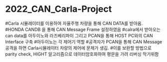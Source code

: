 # 2022_CAN_Carla-Project
#Carla 시뮬레이터를 이용하여 자율주행 차량을 통해 CAN DATA를 받아옴. #HONDA CANDB 을 통해 CAN Message Frame 설정하였음 #calra에서 받아오는 can data를 아두이노와 라즈베리파이 그리고 PCAN을 통해 HOST PC와의 CAN Interface 구축 #아두이노는 각 제어기 역할 #공격자가 PCAN을 통해 CAN Message공격을 하면 Carla시뮬레이터 차량의 제어에 문제가 생김. #이를 보완할 방법으로 parity check, HIGHT 알고리즘으로 데이터암호화하여 평문을 가려 리버싱 막기위함
